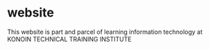 # website
This website is part and parcel of learning information technology at KONOIN TECHNICAL TRAINING INSTITUTE 